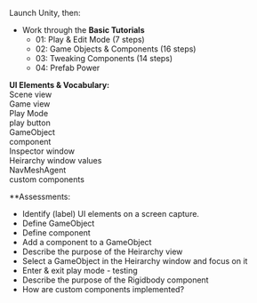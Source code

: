Launch Unity, then:
* Work through the **Basic Tutorials**
  - 01: Play & Edit Mode (7 steps)
  - 02: Game Objects & Components (16 steps)
  - 03: Tweaking Components (14 steps)
  - 04: Prefab Power

**UI Elements & Vocabulary:**  
Scene view  
Game view  
Play Mode  
play button  
GameObject  
component  
Inspector window  
Heirarchy window
values  
NavMeshAgent  
custom components  

**Assessments:

* Identify (label) UI elements on a screen capture.
* Define GameObject
* Define component
* Add a component to a GameObject
* Describe the purpose of the Heirarchy view
* Select a GameObject in the Heirarchy window and focus on it
* Enter & exit play mode - testing
* Describe the purpose of the Rigidbody component
* How are custom components implemented?
